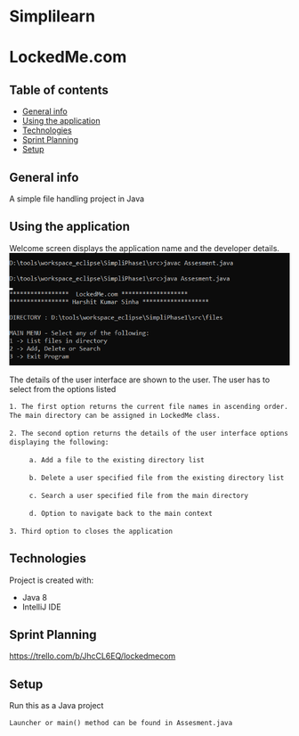 # Simplilearn
# LockedMe.com

## Table of contents
* [General info](#general-info)
* [Using the application](#using-the-application)
* [Technologies](#technologies)
* [Sprint Planning](#sprint-planning)
* [Setup](#setup)

## General info
A simple file handling project in Java

## Using the application
Welcome screen displays the application name and the developer details.
<img width="700" src="Welcome_Screen.png">

The details of the user interface are shown to the user. The user has to select from the options listed 

 
    1. The first option returns the current file names in ascending order. The main directory can be assigned in LockedMe class.
    
    2. The second option returns the details of the user interface options displaying the following:

         a. Add a file to the existing directory list

         b. Delete a user specified file from the existing directory list

         c. Search a user specified file from the main directory

         d. Option to navigate back to the main context

    3. Third option to closes the application
	
## Technologies
Project is created with:
* Java 8
* IntelliJ IDE

## Sprint Planning
https://trello.com/b/JhcCL6EQ/lockedmecom

	
## Setup
Run this as a Java project

```
Launcher or main() method can be found in Assesment.java
```

